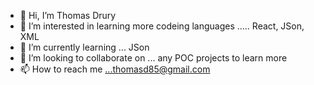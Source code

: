 - 👋 Hi, I’m Thomas Drury
- 👀 I’m interested in learning more codeing languages ..... React, JSon, XML
- 🌱 I’m currently learning ... JSon
- 💞️ I’m looking to collaborate on ... any POC projects to learn more
- 📫 How to reach me ...thomasd85@gmail.com

<!---
thomasmd85/thomasmd85 is a ✨ special ✨ repository because its `README.md` (this file) appears on your GitHub profile.
You can click the Preview link to take a look at your changes.
--->
